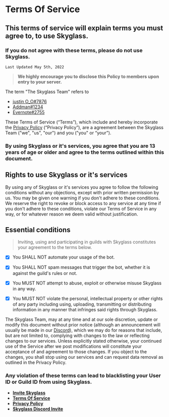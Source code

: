 # Terms Of Service
## This terms of service will explain terms you must agree to, to use Skyglass.
### If you do not agree with these terms, please do not use Skyglass.
`Last Updated May 5th, 2022`
> **We highly encourage you to disclose this Policy to members upon entry to your server.**

The term "The Skyglass Team" refers to 
- [justin O_O#7876](https://discord.com/users/838605341750591489) 
- [Addman#1234](https://discord.com/users/351132215700357131) 
- [Evernote#2755](https://discord.com/users/177750582818242561)

These Terms of Service (“Terms”), which include and hereby incorporate the [Privacy Policy](https://github.com/SkyglassMC/About/blob/main/privacy-policy.md) (“Privacy Policy”), are a agreement between the Skyglass Team ("we", "us", "our") and you ("you" or “your”). 

### **By using Skyglass or it's services, you agree that you are 13 years of age or older and agree to the terms outlined within this document.**

## Rights to use Skyglass or it's services
By using any of Skyglass or it's services you agree to follow the following conditions without any objections, except with prior written permission by us.
You may be given one warning if you don't adhere to these conditions. We reserve the right to revoke or block access to any service at any time if you don't adhere to these conditions, violate our Terms of Service in any way, or for whatever reason we deem valid without justification.

## Essential conditions
> Inviting, using and participating in guilds with Skyglass constitutes your agreement to the terms below.

- [x] You SHALL NOT automate your usage of the bot.

- [x] You SHALL NOT spam messages that trigger the bot, whether it is against the guild's rules or not.

- [x] You MUST NOT attempt to abuse, exploit or otherwise misuse Skyglass in any way.

- [x] You MUST NOT violate the personal, intellectual property or other rights of any party including using, uploading, transmitting or distributing information in any manner that infringes said rights through Skyglass.

The Skyglass Team, may at any time and at our sole discretion, update or modify this document without prior notice (although an announcement will usually be made in our [Discord](https://discord.gg/j2hWaeC7fv)), which we may do for reasons that include, but are not limited to, complying with changes to the law or reflecting changes to our services. Unless explicitly stated otherwise, your continued use of the Service after we post modifications will constitute your acceptance of and agreement to those changes. If you object to the changes, you shall stop using our services and can request data removal as outlined in the Privacy Policy.

### Any violation of these terms can lead to blacklisting your User ID or Guild ID from using Skyglass.

- [**Invite Skyglass**](https://discord.com/oauth2/authorize?client_id=964452802732654602&scope=bot&permissions=515597921344)
- [**Terms Of Service**](https://github.com/SkyglassMC/About/blob/main/terms-of-service.md)
- [**Privacy Policy**](https://github.com/SkyglassMC/About/blob/main/privacy-policy.md)
- [**Skyglass Discord Invite**](https://discord.gg/udSxn8gDt4)
